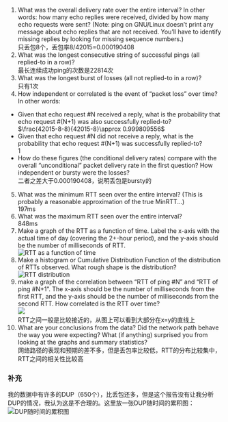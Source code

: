 1. What was the overall delivery rate over the entire interval? In other words: how many echo replies were received, divided by how many echo requests were sent? (Note: ping on GNU/Linux doesn’t print any message about echo replies that are not received. You’ll have to identify missing replies by looking for missing sequence numbers.) <br/>
只丢包8个，丢包率8/42015=0.000190408
2. What was the longest consecutive string of successful pings (all replied-to in a row)?<br/>
最长连续成功ping的次数是22814次
3. What was the longest burst of losses (all not replied-to in a row)?<br/>
只有1次
4. How independent or correlated is the event of “packet loss” over time? In other words: 
 * Given that echo request #N received a reply, what is the probability that echo request #(N+1) was also successfully replied-to?<br/>
 $\frac{42015-8-8}{42015-8}\approx 0.999809556$
 * Given that echo request #N did not receive a reply, what is the probability that echo request #(N+1) was successfully replied-to? <br/>
 1
 * How do these figures (the conditional delivery rates) compare with the overall “unconditional” packet delivery rate in the first question? How independent or bursty were the losses?<br/>
 二者之差大于0.000190408，说明丢包是bursty的

5. What was the minimum RTT seen over the entire interval? (This is probably a 
reasonable approximation of the true MinRTT...) <br/>
197ms
6. What was the maximum RTT seen over the entire interval? <br/>
848ms
7. Make a graph of the RTT as a function of time. Label the x-axis with the actual time of day (covering the 2+-hour period), and the y-axis should be the number of milliseconds of RTT. <br/>
![RTT as a function of time](../check4-1.png)
8. Make a histogram or Cumulative Distribution Function of the distribution of RTTs 
observed. What rough shape is the distribution? <br/>
![RTT distribution](../check4-2.png)
9.  make a graph of the correlation between “RTT of ping #N” and “RTT of ping #N+1”. 
The x-axis should be the number of milliseconds from the first RTT, and the y-axis should be the number of milliseconds from the second RTT. How correlated is the RTT over time? <br/>
![](../check4-4.png)<br/>
RTT之间一般是比较接近的，从图上可以看到大部分在x=y的直线上
10.    What are your conclusions from the data? Did the network path behave the way you 
were expecting? What (if anything) surprised you from looking at the graphs and summary statistics? <br/>
网络路径的表现和预期的差不多，但是丢包率比较低，RTT的分布比较集中，RTT之间的相关性比较高

### 补充
我的数据中有许多的DUP（650个），比丢包还多，但是这个报告没有让我分析DUP的情况，我认为这是不合理的。这里放一张DUP随时间的累积图：
![DUP随时间的累积图](../check4-3.png)

